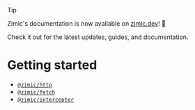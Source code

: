 > [!TIP]
>
> Zimic's documentation is now available on [zimic.dev](https://zimic.dev)! :tada:
>
> Check it out for the latest updates, guides, and documentation.

# Getting started

- [`@zimic/http`](getting‐started‐http)
- [`@zimic/fetch`](getting‐started‐fetch)
- [`@zimic/interceptor`](getting‐started‐interceptor)
